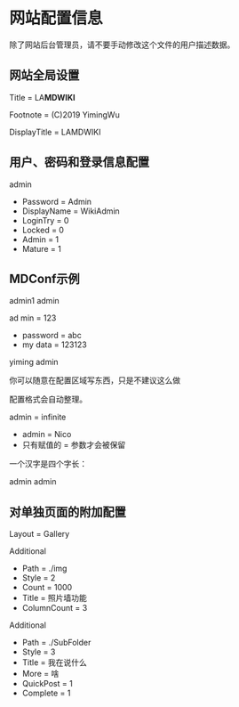 # 网站配置信息

除了网站后台管理员，请不要手动修改这个文件的用户描述数据。

## 网站全局设置

<!-- Website -->

Title = LA<b>MDWIKI</b>

Footnote = (C)2019 YimingWu

DisplayTitle = LAMDWIKI

<!-- End of Website -->

## 用户、密码和登录信息配置

<!-- Users -->

admin
- Password = Admin
- DisplayName = WikiAdmin
- LoginTry = 0
- Locked = 0
- Admin = 1
- Mature = 1

<!-- End of Users -->



<!-- Groups -->

<!-- End of Groups -->

## MDConf示例

<!-- Demo of how to modify markdown conf -->

admin1 admin

ad min = 123
- password = abc
- my data = 123123

yiming admin

你可以随意在配置区域写东西，只是不建议这么做

配置格式会自动整理。

admin = infinite
- admin = Nico
- 只有赋值的 = 参数才会被保留

<!-- End of Demo of how to modify markdown conf -->

一个汉字是四个字长：

<!-- Dam -->

admin admin

<!-- End of Dam -->

## 对单独页面的附加配置

<!-- index.md -->

Layout = Gallery

Additional
- Path = ./img
- Style = 2
- Count = 1000
- Title = 照片墙功能
- ColumnCount = 3

Additional
- Path = ./SubFolder
- Style = 3
- Title = 我在说什么
- More = 啥
- QuickPost = 1
- Complete = 1

<!-- End of index.md -->

